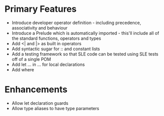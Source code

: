 # Primary Features

* Introduce developer operator definition - including precedence, associativity and behaviour
* Introduce a Prelude which is automatically imported - this'll include all of the standard functions, operators and types
* Add <| and |> as built in operators
* Add syntactic sugar for :: and constant lists
* Add a testing framework so that SLE code can be tested using SLE tests off of a single POM
* Add let ... in ... for local declarations
* Add where



# Enhancements

* Allow let declaration guards
* Allow type aliases to have type parameters
